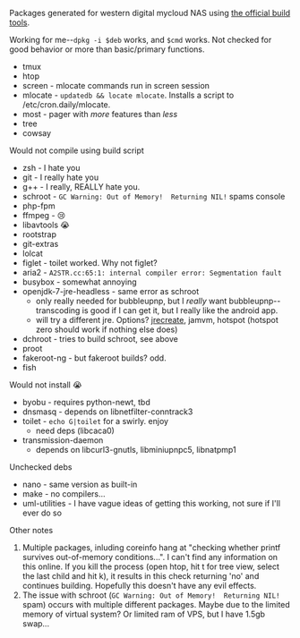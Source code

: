 Packages generated for western digital mycloud NAS using [the official build tools](http://support.wdc.com/product/download.asp?groupid=904&sid=233&lang=en).

Working for me--`dpkg -i $deb` works, and `$cmd` works. Not checked for good behavior or more than basic/primary functions.
- tmux
- htop
- screen - mlocate commands run in screen session
- mlocate - `updatedb && locate mlocate`. Installs a script to /etc/cron.daily/mlocate.
- most - pager with *more* features than *less*
- tree
- cowsay

Would not compile using build script
- zsh - I hate you
- git - I really hate you
- g++ - I really, REALLY hate you.
- schroot - `GC Warning: Out of Memory!  Returning NIL!` spams console
- php-fpm
- ffmpeg - :cry:
- libavtools :sob:
- rootstrap
- git-extras
- lolcat
- figlet - toilet worked. Why not figlet?
- aria2 - `A2STR.cc:65:1: internal compiler error: Segmentation fault`
- busybox - somewhat annoying
- openjdk-7-jre-headless - same error as schroot
  - only really needed for bubbleupnp, but I *really* want bubbleupnp--transcoding is good if I can get it, but I really like the android app.
  - will try a different jre. Options? [jrecreate](https://docs.oracle.com/javase/8/embedded/develop-apps-platforms/jrecreate.htm), jamvm, hotspot (hotspot zero should work if nothing else does)
- dchroot - tries to build schroot, see above
- proot
- fakeroot-ng - but fakeroot builds? odd.
- fish

Would not install :sob:
- byobu - requires python-newt, tbd
- dnsmasq - depends on libnetfilter-conntrack3
- toilet - `echo G|toilet` for a swirly. enjoy
  - need deps (libcaca0)
- transmission-daemon
  - depends on libcurl3-gnutls, libminiupnpc5, libnatpmp1

Unchecked debs
- nano - same version as built-in
- make - no compilers...
- uml-utilities - I have vague ideas of getting this working, not sure if I'll ever do so

Other notes

1. Multiple packages, inluding coreinfo hang at "checking whether printf survives out-of-memory conditions...". I can't find any information on this online. If you kill the process (open htop, hit t for tree view, select the last child and hit k), it results in this check returning 'no' and continues building. Hopefully this doesn't have any evil effects.
2. The issue with schroot (`GC Warning: Out of Memory!  Returning NIL!` spam) occurs with multiple different packages. Maybe due to the limited memory of virtual system? Or limited ram of VPS, but I have 1.5gb swap...
